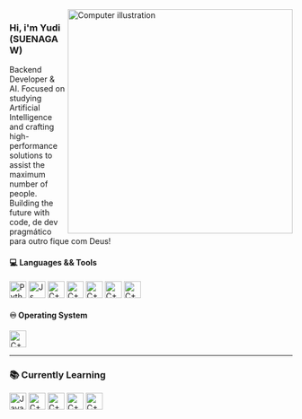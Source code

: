 <img src="https://static.vecteezy.com/system/resources/previews/010/794/340/non_2x/blue-artificial-intelligence-technology-circuit-file-free-png.png" alt="Computer illustration" width="400px" align="right" />

### Hi, i'm Yudi (SUENAGAW)

Backend Developer & AI. 
Focused on studying Artificial Intelligence and crafting high-performance solutions to assist the maximum number of people. 
Building the future with code, de dev pragmático para outro fique com Deus!



#### 💻 Languages && Tools

<a href="https://www.python.org/"><img aligm="center" alt="Python" heigth="20" width="30" src="https://cdn.jsdelivr.net/gh/devicons/devicon@latest/icons/python/python-original.svg" /></a> 
<a href="https://developer.mozilla.org/pt-BR/docs/Web/JavaScript"><img aligm="center" alt="Js" heigth="20" width="30" src="https://cdn.jsdelivr.net/gh/devicons/devicon@latest/icons/javascript/javascript-original.svg" /></a> 
<a href="https://isocpp.org/"><img aligm="center" alt="C++" heigth="20" width="30" src="https://cdn.jsdelivr.net/gh/devicons/devicon@latest/icons/cplusplus/cplusplus-original.svg" /></a> 
<a href="https://pytorch.org/"><img aligm="center" alt="C++" heigth="20" width="30" src="https://cdn.jsdelivr.net/gh/devicons/devicon@latest/icons/pytorch/pytorch-original.svg" /></a> 
<a href="https://huggingface.co/"><img aligm="center" alt="C++" heigth="20" width="30" src="https://huggingface.co/datasets/huggingface/brand-assets/resolve/main/hf-logo-pirate.png?download=true" /></a> 
<a href="https://pypi.org/project/transformers/"><img aligm="center" alt="C++" heigth="20" width="30" src="https://cdn.jsdelivr.net/gh/devicons/devicon@latest/icons/pypi/pypi-original.svg" /></a> 
<a href="https://openai.com/api/"><img aligm="center" alt="C++" heigth="20" width="30" src="https://img.icons8.com/ios11/512/FFFFFF/chatgpt.png" /></a> 


#### ♾︎ Operating System
<a href="https://archlinux.org/"><img aligm="center" alt="C++" heigth="20" width="30" src="https://cdn.jsdelivr.net/gh/devicons/devicon@latest/icons/archlinux/archlinux-original.svg" /></a> 
<!--<a href="https://hyprland.org/"><img aligm="center" alt="C++" heigth="20" width="30" src="https://ewen-lbh.gallerycdn.vsassets.io/extensions/ewen-lbh/hyprland/0.1.2/1714321732225/Microsoft.VisualStudio.Services.Icons.Default" /></a>-->

---

### 📚 Currently Learning
<a href="https://www.java.com/pt-BR/"><img aligm="center" alt="Java" heigth="20" width="30" src="https://cdn.jsdelivr.net/gh/devicons/devicon@latest/icons/java/java-original.svg" /></a>
<a href="https://github.com/Yudisssss/API_RickEndMorth"><img aligm="center" alt="C++" heigth="20" width="30" src="https://cdn-icons-png.flaticon.com/512/10169/10169724.png" /></a>
<a href="https://www.docker.com/"><img aligm="center" alt="C++" heigth="20" width="30" src="https://cdn.jsdelivr.net/gh/devicons/devicon@latest/icons/docker/docker-original.svg" /></a>
<a href="https://openai.com/"><img aligm="center" alt="C++" heigth="20" width="30" src="https://icons.veryicon.com/png/o/education-technology/blue-gray-solid-blend-icon/artificial-intelligence-5.png" /></a>
<a href="https://www.langchain.com/"><img aligm="center" alt="C++" heigth="20" width="30" src="https://cdn.jsdelivr.net/gh/devicons/devicon@latest/icons/python/python-original.svg" /></a>


<!-- <a href="https://nixos.org/"><img aligm="center" alt="C++" heigth="20" width="30" src="https://cdn.jsdelivr.net/gh/devicons/devicon@latest/icons/nixos/nixos-original.svg" /></a> --> 
<!-- <a href="https://ngrok.com/"><img aligm="center" alt="C++" heigth="20" width="30" src="https://images.icon-icons.com/3913/PNG/512/ngrok_logo_icon_248373.png" /></a> -->
<!--
Dia	Tópico
1	Linux + Wayland: conceitos
2	Instalando Hyprland
3	Explorando o hyprland.conf
4	Personalizando terminal, barra, menu
5	Criando seu primeiro rice
6	Publicando seu Git de dotfiles
-->
